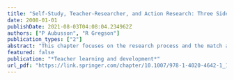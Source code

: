 ```yaml
---
title: "Self-Study, Teacher-Researcher, and Action Research: Three Sides of a Coin?"
date: 2008-01-01
publishDate: 2021-08-03T04:08:04.234962Z
authors: ["P Aubusson", "R Gregson"]
publication_types: ["2"]
abstract: "This chapter focuses on the research process and the match and mismatch among the methodologies employed. It is organized according to the chronology of selected, relevant phases of the research: choosing a research methodology, conducting the research, and …"
featured: false
publication: "*Teacher learning and development*"
url_pdf: "https://link.springer.com/chapter/10.1007/978-1-4020-4642-1_12"
---
```


